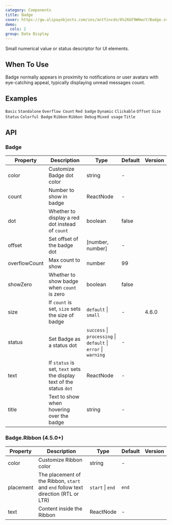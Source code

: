 ```yaml
---
category: Components
title: Badge
cover: https://gw.alipayobjects.com/zos/antfincdn/6%26GF9WHwvY/Badge.svg
demo:
  cols: 2
group: Data Display
---
```


Small numerical value or status descriptor for UI elements.

## When To Use

Badge normally appears in proximity to notifications or user avatars with eye-catching appeal, typically displaying unread messages count.

## Examples

<code src="./demo/basic.tsx">Basic</code>
<code src="./demo/no-wrapper.tsx">Standalone</code>
<code src="./demo/overflow.tsx">Overflow Count</code>
<code src="./demo/dot.tsx">Red badge</code>
<code src="./demo/change.tsx">Dynamic</code>
<code src="./demo/link.tsx">Clickable</code>
<code src="./demo/offset.tsx">Offset</code>
<code src="./demo/size.tsx">Size</code>
<code src="./demo/status.tsx">Status</code>
<code src="./demo/colorful.tsx">Colorful Badge</code>
<code src="./demo/ribbbon.tsx">Ribbon</code>
<code src="./demo/ribbon-debug.tsx">Ribbon Debug</code>
<code src="./demo/mix.tsx">Mixed usage</code>
<code src="./demo/title.tsx">Title</code>

## API

### Badge

| Property | Description | Type | Default | Version |
| --- | --- | --- | --- | --- |
| color | Customize Badge dot color | string | - |  |
| count | Number to show in badge | ReactNode | - |  |
| dot | Whether to display a red dot instead of `count` | boolean | false |  |
| offset | Set offset of the badge dot | \[number, number] | - |  |
| overflowCount | Max count to show | number | 99 |  |
| showZero | Whether to show badge when `count` is zero | boolean | false |  |
| size | If `count` is set, `size` sets the size of badge | `default` \| `small` | - | 4.6.0 |
| status | Set Badge as a status dot | `success` \| `processing` \| `default` \| `error` \| `warning` | - |  |
| text | If `status` is set, `text` sets the display text of the status `dot` | ReactNode | - |  |
| title | Text to show when hovering over the badge | string | - |  |

### Badge.Ribbon (4.5.0+)

| Property | Description | Type | Default | Version |
| --- | --- | --- | --- | --- |
| color | Customize Ribbon color | string | - |  |
| placement | The placement of the Ribbon, `start` and `end` follow text direction (RTL or LTR) | `start` \| `end` | `end` |  |
| text | Content inside the Ribbon | ReactNode | - |  |
